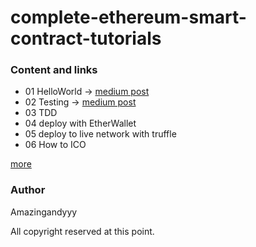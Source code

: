 # complete-ethereum-smart-contract-tutorials

### Content and links
- 01 HelloWorld -> [medium post](https://medium.com/etherereum-salon/hello-ethereum-solan-contract-4643118a6119)
- 02 Testing -> [medium post](https://medium.com/etherereum-salon/eth-testing-472c2f73b4c3)
- 03 TDD
- 04 deploy with EtherWallet
- 05 deploy to live network with truffle
- 06 How to ICO

[more](https://github.com/amazingandyyy/complete-ethereum-smart-contract-tutorials/issues/1)

### Author
Amazingandyyy


All copyright reserved at this point.
